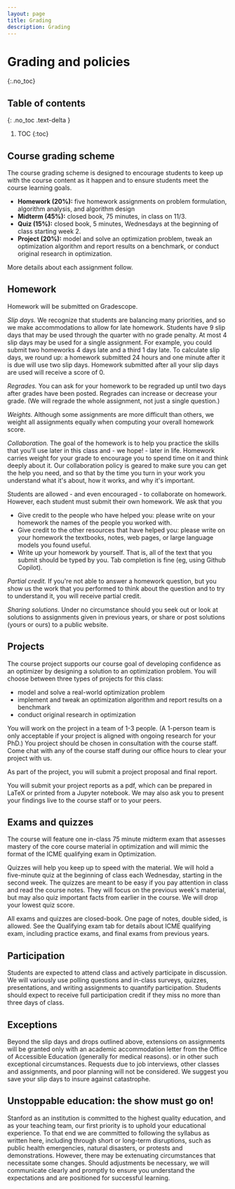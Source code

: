 ```yaml
---
layout: page
title: Grading
description: Grading
---
```


# Grading and policies
{:.no_toc}

## Table of contents
{: .no_toc .text-delta }

1. TOC
{:toc}

## Course grading scheme

The course grading scheme is designed to encourage students to keep up with
the course content as it happen and to ensure students meet the course learning goals.

- **Homework (20%):** five homework assignments on problem formulation, algorithm analysis, and algorithm design
- **Midterm (45%):** closed book, 75 minutes, in class on 11/3.
- **Quiz (15%):** closed book, 5 minutes, Wednesdays at the beginning of class starting week 2.
- **Project (20%):** model and solve an optimization problem, tweak an optimization algorithm and report results on a benchmark, or conduct original research in optimization.
<!-- - **Presentation (5%):** present in-class on recent optimization research -->
<!-- - **Participation (5%):** attend lecture, ask questions, engage in discussion, and submit course surveys. -->
<!-- and in-class quizzes and writing assignments -->

More details about each assignment follow.

## Homework

<!-- Homework supports our course goals of learning to model optimization problems (hw1),
to characterize optimal solutions (hw2),
make mathematical predictions about the performance of optimization algorithms (hw3),
recognizing problems structures 
and learning to tweak optimization algorithms to adapt them to a specific problem (hw6). -->
Homework will be submitted on Gradescope.

*Slip days.* We recognize that students are balancing many priorities,
and so we make accommodations to allow for late homework.
Students have 9 slip days that may be used through the quarter with no grade penalty.
At most 4 slip days may be used for a single assignment.
For example, you could submit two homeworks 4 days late and a third 1 day late.
To calculate slip days, we round up: a homework submitted 24 hours and one minute after it is due will use two slip days.
Homework submitted after all your slip days are used will receive a score of 0.

*Regrades.* You can ask for your homework to be regraded up until two days after grades have been posted.
Regrades can increase or decrease your grade.
(We will regrade the whole assignment, not just a single question.)

*Weights.* Although some assignments are more difficult than others,
we weight all assignments equally when computing your overall homework score.

*Collaboration.* The goal of the homework is to help you practice the skills that you'll use later in this class and - we hope! - later in life.
Homework carries weight for your grade to encourage you to spend time on it and think deeply about it.
Our collaboration policy is geared to make sure you can get the help you need,
and so that by the time you turn in your work you understand what it's about,
how it works, and why it's important.

Students are allowed - and even encouraged - to collaborate on homework.
However, each student must submit their own homework. We ask that you

- Give credit to the people who have helped you: please write on your homework the names of the people you worked with.
- Give credit to the other resources that have helped you: please write on your homework 
the textbooks, notes, web pages, or large language models you found useful.
- Write up your homework by yourself. 
That is, all of the text that you submit should be typed by you.
Tab completion is fine (eg, using Github Copilot).

*Partial credit.* If you're not able to answer a homework question, but you show us
the work that you performed to think about the question and to try to understand it,
you will receive partial credit.

*Sharing solutions.* 
Under no circumstance should you seek out or look at solutions to assignments given in previous years,
or share or post solutions (yours or ours) to a public website.

## Projects

The course project supports our course goal of developing confidence as an optimizer by designing a solution to an optimization problem.
You will choose between three types of projects for this class:
* model and solve a real-world optimization problem
* implement and tweak an optimization algorithm and report results on a benchmark
* conduct original research in optimization

You will work on the project in a team of 1-3 people. (A 1-person team is only acceptable if your project is aligned with ongoing research for your PhD.) 
You project should be chosen in consultation with the course staff.
Come chat with any of the course staff during our office hours to clear your project with us.

As part of the project, you will submit a project proposal and final report.
<!-- present your findings live during the last week of class, and 
get (and give) feedback from your peers in the class. -->
<!-- [The project expectations](https://docs.google.com/document/d/1Lwn30NnQyGyu1c5-VDRAvv_z2kO03lsF1D_IQKD-BqI/edit) details project deliverables and lists project ideas. -->
You will submit your project reports as a pdf, which can be prepared in LaTeX or printed from a Jupyter notebook.
We may also ask you to present your findings live to 
the course staff or to your peers.
<!-- We will share projects with other students enrolled in the class for peer-grading, 
to support our course goals of assessing optimization literature and developing confidence as an optimizer.
If you need to keep your project private, please speak with the course staff. -->

<!-- Project final reports will be graded on the following items: 
(For a methodological or theoretical project, the "problem" referenced below might be that previous literature does not handle problems with certain features.) -->
<!-- example rubric https://docs.google.com/document/d/1KG69xTjNXjEe2BP4ScKdl39F35FzHpkJ/edit -->
<!-- 1. Does the project pose an interesting problem?
2. Does the project explore the impact of the major problem features discussed in class (size, sparsity, discrete variables, convexity, ill-conditioning, access patterns to problem data, convergence tolerance, speed, generalizability)? Which?
3. Does the project draw conclusions? Do you believe the conclusions? 
4. Do the graphics and tables presented support the conclusions of the project?
5. Is the writing clear and engaging? -->

<!-- The total project grade will holistically consider the quality and timeliness of the feedback you provided to other students on their projects, 
as well as your project report and presentation.
[Sign up for a slot](https://docs.google.com/spreadsheets/d/1PXv_sFkhz5jNAA765kgHanSPoILm2fHzzRNuOOJzpHM/edit?usp=sharing)
on the project presentations tab, particularly if you plan to leave campus early.  -->

## Exams and quizzes

The course will feature one in-class 75 minute midterm exam 
that assesses mastery of the core course material in optimization 
and will mimic the format of the ICME qualifying exam in Optimization.

Quizzes will help you keep up to speed with the material. 
We will hold a five-minute quiz at the beginning of class each Wednesday,
starting in the second week.
The quizzes are meant to be easy if you pay attention in class
and read the course notes. They will focus on the previous week's material,
but may also quiz important facts from earlier in the course.
We will drop your lowest quiz score.

All exams and quizzes are closed-book. One page of notes, double sided, is allowed.
See the Qualifying exam tab for details about ICME qualifying exam, including practice exams, and final exams from previous years.

<!-- ## Presentation

Students will design short presentations on recent literature in optimization once during the quarter. 
[Sign up for a date and paper to present.](https://docs.google.com/spreadsheets/d/17vG8kedtmZv27EavLJNXHjOUiQxyvBnBpwDh6skNQHE/edit?usp=sharing) -->

## Participation

Students are expected to attend class and actively participate in discussion.
We will variously use polling questions and in-class surveys, quizzes, presentations, and writing assignments to quantify participation.
Students should expect to receive full participation credit if they miss no more than three days of class.

## Exceptions

Beyond the slip days and drops outlined above,
extensions on assignments will be granted only 
with an academic accommodation letter from the Office of Accessible Education
(generally for medical reasons).
or in other such exceptional circumstances.
Requests due to job interviews, other classes and assignments, and poor planning will not be considered.
We suggest you save your slip days to insure against catastrophe.

## Unstoppable education: the show must go on!

Stanford as an institution is committed to the highest quality education, and as your teaching team, our first priority is to uphold your educational experience. To that end we are committed to following the syllabus as written here, including through short or long-term disruptions, such as public health emergencies, natural disasters, or protests and demonstrations. However, there may be extenuating circumstances that necessitate some changes. Should adjustments be necessary, we will communicate clearly and promptly to ensure you understand the expectations and are positioned for successful learning.